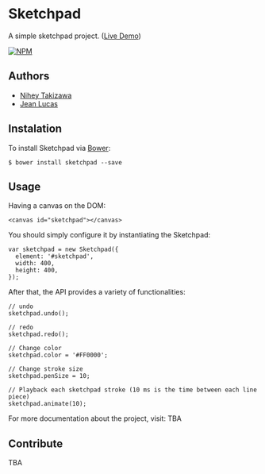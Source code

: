 # Sketchpad
A simple sketchpad project. ([Live Demo](http://yiom.github.io/sketchpad/))

[![NPM](https://nodei.co/npm/sketchpad.png?downloads=true&downloadRank=true&stars=true)](https://nodei.co/npm/sketchpad/)

## Authors
- [Nihey Takizawa](https://github.com/nihey)
- [Jean Lucas](https://github.com/jeanleonino)

## Instalation
To install Sketchpad via [Bower](https://github.com/bower/bower):
```
$ bower install sketchpad --save
```

## Usage

Having a canvas on the DOM:
```
<canvas id="sketchpad"></canvas>
```
You should simply configure it by instantiating the Sketchpad:
```
var sketchpad = new Sketchpad({
  element: '#sketchpad',
  width: 400,
  height: 400,
});
```
After that, the API provides a variety of functionalities:
```
// undo
sketchpad.undo();

// redo
sketchpad.redo();

// Change color
sketchpad.color = '#FF0000';

// Change stroke size
sketchpad.penSize = 10;

// Playback each sketchpad stroke (10 ms is the time between each line piece)
sketchpad.animate(10);
```

For more documentation about the project, visit: TBA

## Contribute

TBA
